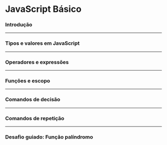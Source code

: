 # JavaScript Básico

### Introdução







---

### Tipos e valores em JavaScript







---

### Operadores e expressões







---

### Funções e escopo







---

### Comandos de decisão







___

### Comandos de repetição







---

### Desafio guiado: Função palíndromo
